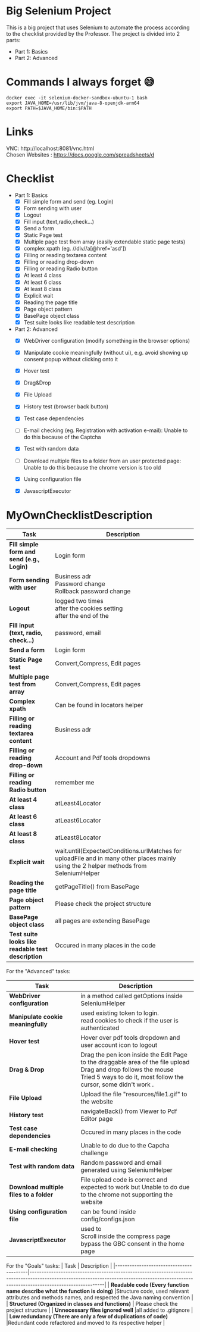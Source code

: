 # Big Selenium Project
This is a big project that uses Selenium to automate the process according to the checklist provided by the Professor. The project is divided into 2 parts:
- Part 1: Basics
- Part 2: Advanced
# Commands I always forget 😅
`docker exec -it selenium-docker-sandbox-ubuntu-1 bash`<br/>
`export JAVA_HOME=/usr/lib/jvm/java-8-openjdk-arm64`<br/>
`export PATH=$JAVA_HOME/bin:$PATH`<br/>

# Links
VNC: http://localhost:8081/vnc.html <br/>
Chosen Websites : https://docs.google.com/spreadsheets/d <br/>



# Checklist
- Part 1: Basics
  - [x] Fill simple form and send (eg. Login)
  - [x] Form sending with user
  - [x] Logout
  - [x] Fill input (text,radio,check...)
  - [x] Send a form
  - [x] Static Page test
  - [x] Multiple page test from array (easily extendable static page tests)
  - [x] complex xpath (eg. //div//a[@href='asd'])
  - [x] Filling or reading textarea content
  - [x] Filling or reading drop-down
  - [x] Filling or reading Radio button
  - [x] At least 4 class
  - [x] At least 6 class
  - [x] At least 8 class
  - [x] Explicit wait
  - [x] Reading the page title
  - [x] Page object pattern
  - [x] BasePage object class
  - [x] Test suite looks like readable test description

- Part 2: Advanced
  - [x] WebDriver configuration (modify something in the browser options)
  - [x] Manipulate cookie meaningfully (without ui), e.g. avoid showing up consent popup without clicking onto it
  - [x] Hover test
  - [x] Drag&Drop
  - [x] File Upload
  - [x] History test (browser back button)
  - [x] Test case dependencies
  - [ ] E-mail checking (eg. Registration with activation e-mail): Unable to do this because of the Captcha
  - [x] Test with random data
  - [ ] Download multiple files to a folder from an user protected page: Unable to do this because the chrome version is too old
  - [x] Using configuration file
  - [x] JavascriptExecutor



# MyOwnChecklistDescription

| Task                                                | Description                                                                                                                            |
|-----------------------------------------------------|----------------------------------------------------------------------------------------------------------------------------------------|
| **Fill simple form and send (e.g., Login)**         | Login form                                                                                                                             |
| **Form sending with user**                          | Business adr<br>Password change<br>Rollback password change                                                                            |
| **Logout**                                          | logged two times <br>after the cookies setting<br>after the end of the                                                                 |
| **Fill input (text, radio, check...)**              | password, email                                                                                                                        |
| **Send a form**                                     | Login form                                                                                                                             |
| **Static Page test**                                | Convert,Compress, Edit pages                                                                                                           |
| **Multiple page test from array**                   | Convert,Compress, Edit pages                                                                                                           |
| **Complex xpath**                                   | Can be found in locators helper                                                                                                        |
| **Filling or reading textarea content**             | Business adr                                                                                                                           |
| **Filling or reading drop-down**                    | Account and Pdf tools dropdowns                                                                                                        |
| **Filling or reading Radio button**                 | remember me                                                                                                                            |
| **At least 4 class**                                | atLeast4Locator                                                                                                                        |
| **At least 6 class**                                | atLeast6Locator                                                                                                                        |
| **At least 8 class**                                | atLeast8Locator                                                                                                                        |
| **Explicit wait**                                   | wait.until(ExpectedConditions.urlMatches for uploadFile and in many other places mainly using the 2 helper methods from SeleniumHelper |
| **Reading the page title**                          | getPageTitle() from BasePage                                                                                                           |
| **Page object pattern**                             | Please check the project structure                                                                                                     |
| **BasePage object class**                           | all pages are extending BasePage                                                                                                       |
| **Test suite looks like readable test description** | Occured in many places in the code                                                                                                     |

For the "Advanced" tasks:

| Task                                    | Description                                                                                                                                                                               |
|-----------------------------------------|-------------------------------------------------------------------------------------------------------------------------------------------------------------------------------------------|
| **WebDriver configuration**             | in a method called getOptions inside SeleniumHelper                                                                                                                                       |
| **Manipulate cookie meaningfully**      | used existing token to login.  <br>read cookies to check if the user is authenticated                                                                                                     |
| **Hover test**                          | Hover over pdf tools dropdown and user account icon to logout                                                                                                                             |
| **Drag & Drop**                         | Drag the pen icon inside the Edit Page to the draggable area of the file upload<br>Drag and drop follows the mouse <br>Tried 5 ways to do it, most follow the cursor, some didn't  work . |
| **File Upload**                         | Upload the file "resources/file1.gif" to the website                                                                                                                                      |
| **History test**                        | navigateBack() from Viewer to Pdf Editor page                                                                                                                                             |
| **Test case dependencies**              | Occured in many places in the code                                                                                                                                                        |
| **E-mail checking**                     | Unable to do due to the Capcha challenge                                                                                                                                                  |
| **Test with random data**               | Random password and email generated using SeleniumHelper                                                                                                                                  |
| **Download multiple files to a folder** | File upload code is correct and expected to work but Unable to do due to the chrome not supporting the website                                                                            |
| **Using configuration file**            | can be found inside config/configs.json                                                                                                                                                   |
| **JavascriptExecutor**                  | used to<br>Scroll inside the compress page <br>bypass the GBC consent in the home page                                                                                                    |

For the "Goals" tasks:
| Task                                    | Description                                                                                                                                                                               |
|-----------------------------------------|-------------------------------------------------------------------------------------------------------------------------------------------------------------------------------------------|
| **Readable code (Every function name describe what the function is doing)**             |Structure code, used relevant attributes and methods names, and respected the Java naming convention |
| **Structured (Organized in classes and functions)**      | Please check the project structure |
| **Unnecessary files ignored well**                          |all added to .gitignore |
| **Low redundancy (There are only a few of duplications of code)**                         |Redundant code refactored and moved to its respective helper  | 